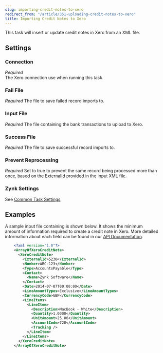 ```yaml
---
slug: importing-credit-notes-to-xero
redirect_from: "/article/351-uploading-credit-notes-to-xero"
title: Importing Credit Notes to Xero
---
```



This task will insert or update credit notes in Xero from an XML file.


## Settings

### Connection 
_Required_  
The Xero connection use when running this task.

### Fail File
_Required_
The file to save failed record imports to.

### Input File
_Required_
The file containing the bank transactions to upload to Xero.

### Success File
_Required_
The file to save successful record imports to.

### Prevent Reprocessing
_Required_
Set to true to prevent the same record being processed more than once, based on the ExternalId provided in the input XML file.

### Zynk Settings
See [Common Task Settings](common-task-settings)


## Examples


A sample input file containing is shown below. It shows the minimum amount of information required to create a credit note in Xero. More detailed information about each field can be found in our [API Documentation](xero-credit-note-xml).


```xml
    <?xml version="1.0"?>
    <ArrayOfXeroCreditNote>
      <XeroCreditNote>
        <ExternalId>5230</ExternalId>
        <Number>ABC-123</Number>
        <Type>AccountsPayable</Type>
        <Contact>
          <Name>Zynk Software</Name>
        </Contact>
        <Date>2014-07-07T00:00:00</Date>
        <LineAmountTypes>Exclusive</LineAmountTypes>
        <CurrencyCode>GBP</CurrencyCode>
        <LineItems>
          <LineItem>
            <Description>MacBook - White</Description>
            <Quantity>1.0000</Quantity>
            <UnitAmount>25.00</UnitAmount>
            <AccountCode>720</AccountCode>
            <Tracking />
          </LineItem>
        </LineItems>
      </XeroCreditNote>
    </ArrayOfXeroCreditNote>

```